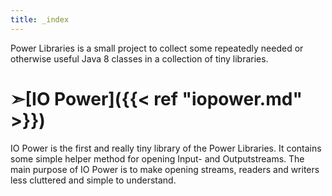 ```yaml
---
title: _index
---
```


Power Libraries is a small project to collect some repeatedly needed or 
otherwise useful Java 8 classes in a collection of tiny libraries.

# <span class="before-h1">&#x27a3;</span>[IO Power]({{< ref "iopower.md" >}})
IO Power is the first and really tiny library of the Power Libraries. 
It contains some simple helper method for opening Input- and Outputstreams. 
The main purpose of IO Power is to make opening streams, readers and writers 
less cluttered and simple to understand.